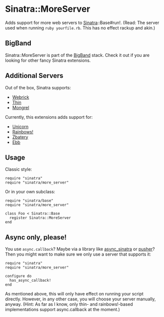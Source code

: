 Sinatra::MoreServer
===================

Adds support for more web servers to [Sinatra](http://sinatrarb.com)::Base#run!.
(Read: The server used when running `ruby yourfile.rb`. This has no effect rackup and akin.)

BigBand
-------

Sinatra::MoreServer is part of the [BigBand](http://github.com/rkh/big_band) stack.
Check it out if you are looking for other fancy Sinatra extensions.

Additional Servers
------------------

Out of the box, Sinatra supports:

* [Webrick](http://www.ruby-doc.org/stdlib/libdoc/webrick/rdoc/)
* [Thin](http://code.macournoyer.com/thin/)
* [Mongrel](http://mongrel.rubyforge.org/)

Currently, this extensions adds support for:

* [Unicorn](http://unicorn.bogomips.org/)
* [Rainbows!](http://rainbows.bogomips.org/)
* [Zbatery](http://zbatery.bogomip.org/)
* [Ebb](http://ebb.rubyforge.org/)

Usage
-----

Classic style:

    require "sinatra"
    require "sinatra/more_server"

Or in your own subclass:

    require "sinatra/base"
    require "sinatra/more_server"
    
    class Foo < Sinatra::Base
      register Sinatra::MoreServer
    end

Async only, please!
-------------------

You use `async.callback`? Maybe via a library like [async\_sinatra](http://github.com/raggi/async_sinatra)
or [pusher](http://github.com/macournoyer/pusher)? Then you might want to make sure we only use a server
that supports it:

    require "sinatra"
    require "sinatra/more_server"
    
    configure do
      has_async_callback!
    end

As mentioned above, this will only have effect on running your script directly. However, in any other case,
you will choose your server manually, anyway. (Hint: As far as I know, only thin- and rainbows!-based implementations
support async.callback at the moment.)
